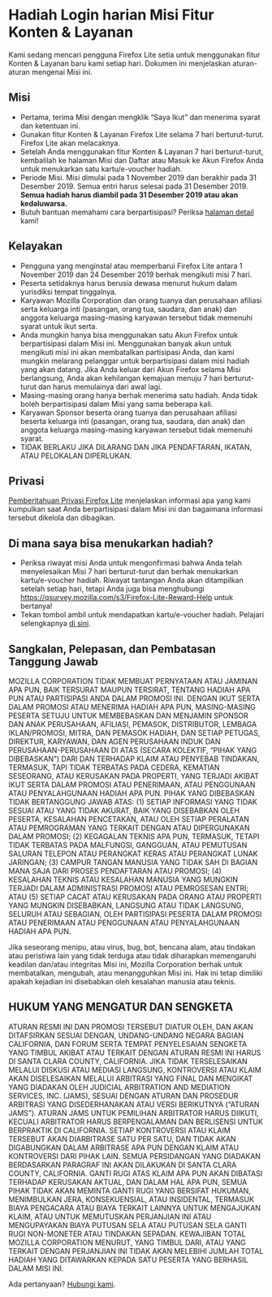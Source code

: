 # Hadiah Login harian Misi Fitur Konten & Layanan
Kami sedang mencari pengguna Firefox Lite setia untuk menggunakan fitur Konten & Layanan baru kami setiap hari. Dokumen ini menjelaskan aturan-aturan mengenai Misi ini. 

## Misi
* Pertama, terima Misi dengan mengklik “Saya Ikut” dan menerima syarat dan ketentuan ini. 
* Gunakan fitur Konten & Layanan Firefox Lite selama 7 hari berturut-turut. Firefox Lite akan melacaknya. 
* Setelah Anda menggunakan fitur Konten & Layanan 7 hari berturut-turut, kembalilah ke halaman Misi dan Daftar atau Masuk ke Akun Firefox Anda untuk menukarkan satu kartu/e-voucher hadiah.
* Periode Misi. Misi dimulai pada 1 November 2019 dan berakhir pada 31 Desember 2019. Semua entri harus selesai pada 31 Desember 2019. **Semua hadiah harus diambil pada 31 Desember 2019 atau akan kedaluwarsa.** 
* Butuh bantuan memahami cara berpartisipasi? Periksa [halaman detail]( https://support.mozilla.org/kb/firefox-lite-reward-program) kami!

## Kelayakan
* Pengguna yang menginstal atau memperbarui Firefox Lite antara 1 November 2019 dan 24 Desember 2019 berhak mengikuti misi 7 hari. 
* Peserta setidaknya harus berusia dewasa menurut hukum dalam yurisdiksi tempat tinggalnya. 
* Karyawan Mozilla Corporation dan orang tuanya dan perusahaan afiliasi serta keluarga inti (pasangan, orang tua, saudara, dan anak) dan anggota keluarga masing-masing karyawan tersebut tidak memenuhi syarat untuk ikut serta. 
* Anda mungkin hanya bisa menggunakan satu Akun Firefox untuk berpartisipasi dalam Misi ini. Menggunakan banyak akun untuk mengikuti misi ini akan membatalkan partisipasi Anda, dan kami mungkin melarang pelanggar untuk berpartisipasi dalam misi hadiah yang akan datang. Jika Anda keluar dari Akun Firefox selama Misi berlangsung, Anda akan kehilangan kemajuan menuju 7 hari berturut-turut dan harus memulainya dari awal lagi. 
* Masing-masing orang hanya berhak menerima satu hadiah. Anda tidak boleh berpartisipasi dalam Misi yang sama beberapa kali. 
* Karyawan Sponsor beserta orang tuanya dan perusahaan afiliasi beserta keluarga inti (pasangan, orang tua, saudara, dan anak) dan anggota keluarga masing-masing karyawan tersebut tidak memenuhi syarat. 
* TIDAK BERLAKU JIKA DILARANG DAN JIKA PENDAFTARAN, IKATAN, ATAU PELOKALAN DIPERLUKAN.

## Privasi
[Pemberitahuan Privasi Firefox Lite](https://www.mozilla.org/privacy/firefox-lite/) menjelaskan informasi apa yang kami kumpulkan saat Anda berpartisipasi dalam Misi ini dan bagaimana informasi tersebut dikelola dan dibagikan. 

## Di mana saya bisa menukarkan hadiah?
* Periksa riwayat misi Anda untuk mengonfirmasi bahwa Anda telah menyelesaikan Misi 7 hari berturut-turut dan berhak menukarkan kartu/e-voucher hadiah. Riwayat tantangan Anda akan ditampilkan setelah setiap hari, tetapi Anda juga bisa menghubungi https://qsurvey.mozilla.com/s3/Firefox-Lite-Reward-Help untuk bertanya!
* Tekan tombol ambil untuk mendapatkan kartu/e-voucher hadiah. Pelajari selengkapnya [di sini](https://support.mozilla.org/products/firefox-lite).

## Sangkalan, Pelepasan, dan Pembatasan Tanggung Jawab
MOZILLA CORPORATION TIDAK MEMBUAT PERNYATAAN ATAU JAMINAN APA PUN, BAIK TERSURAT MAUPUN TERSIRAT, TENTANG HADIAH APA PUN ATAU PARTISIPASI ANDA DALAM PROMOSI INI. DENGAN IKUT SERTA DALAM PROMOSI ATAU MENERIMA HADIAH APA PUN, MASING-MASING PESERTA SETUJU UNTUK MEMBEBASKAN DAN MENJAMIN SPONSOR DAN ANAK PERUSAHAAN, AFILIASI, PEMASOK, DISTRIBUTOR, LEMBAGA IKLAN/PROMOSI, MITRA, DAN PEMASOK HADIAH, DAN SETIAP PETUGAS, DIREKTUR, KARYAWAN, DAN AGEN PERUSAHAAN INDUK DAN PERUSAHAAN-PERUSAHAAN DI ATAS (SECARA KOLEKTIF, “PIHAK YANG DIBEBASKAN”) DARI DAN TERHADAP KLAIM ATAU PENYEBAB TINDAKAN, TERMASUK, TAPI TIDAK TERBATAS PADA CEDERA, KEMATIAN SESEORANG, ATAU KERUSAKAN PADA PROPERTI, YANG TERJADI AKIBAT IKUT SERTA DALAM PROMOSI ATAU PENERIMAAN, ATAU PENGGUNAAN ATAU PENYALAHGUNAAN HADIAH APA PUN. PIHAK YANG DIBEBASKAN TIDAK BERTANGGUNG JAWAB ATAS: (1) SETIAP INFORMASI YANG TIDAK SESUAI ATAU YANG TIDAK AKURAT, BAIK YANG DISEBABKAN OLEH PESERTA, KESALAHAN PENCETAKAN, ATAU OLEH SETIAP PERALATAN ATAU PEMROGRAMAN YANG TERKAIT DENGAN ATAU DIPERGUNAKAN DALAM PROMOSI; (2) KEGAGALAN TEKNIS APA PUN, TERMASUK, TETAPI TIDAK TERBATAS PADA MALFUNGSI, GANGGUAN, ATAU PEMUTUSAN SALURAN TELEPON ATAU PERANGKAT KERAS ATAU PERANGKAT LUNAK JARINGAN; (3) CAMPUR TANGAN MANUSIA YANG TIDAK SAH DI BAGIAN MANA SAJA DARI PROSES PENDAFTARAN ATAU PROMOSI; (4) KESALAHAN TEKNIS ATAU KESALAHAN MANUSIA YANG MUNGKIN TERJADI DALAM ADMINISTRASI PROMOSI ATAU PEMROSESAN ENTRI; ATAU (5) SETIAP CACAT ATAU KERUSAKAN PADA ORANG ATAU PROPERTI YANG MUNGKIN DISEBABKAN, LANGSUNG ATAU TIDAK LANGSUNG, SELURUH ATAU SEBAGIAN, OLEH PARTISIPASI PESERTA DALAM PROMOSI ATAU PENERIMAAN ATAU PENGGUNAAN ATAU PENYALAHGUNAAN HADIAH APA PUN.

Jika seseorang menipu, atau virus, bug, bot, bencana alam, atau tindakan atau peristiwa lain yang tidak terduga atau tidak diharapkan memengaruhi keadilan dan/atau integritas Misi ini, Mozilla Corporation berhak untuk membatalkan, mengubah, atau menangguhkan Misi ini. Hak ini tetap dimiliki apakah kejadian ini disebabkan oleh kesalahan manusia atau teknis. 

## HUKUM YANG MENGATUR DAN SENGKETA

ATURAN RESMI INI DAN PROMOSI TERSEBUT DIATUR OLEH, DAN AKAN DITAFSIRKAN SESUAI DENGAN, UNDANG-UNDANG NEGARA BAGIAN CALIFORNIA, DAN FORUM SERTA TEMPAT PENYELESAIAN SENGKETA YANG TIMBUL AKIBAT ATAU TERKAIT DENGAN ATURAN RESMI INI HARUS DI SANTA CLARA COUNTY, CALIFORNIA. JIKA TIDAK TERSELESAIKAN MELALUI DISKUSI ATAU MEDIASI LANGSUNG, KONTROVERSI ATAU KLAIM AKAN DISELESAIKAN MELALUI ARBITRASI YANG FINAL DAN MENGIKAT YANG DIADAKAN OLEH JUDICIAL ARBITRATION AND MEDIATION SERVICES, INC. (JAMS), SESUAI DENGAN ATURAN DAN PROSEDUR ARBITRASI YANG DISEDERHANAKAN ATAU VERSI BERIKUTNYA (“ATURAN JAMS”). ATURAN JAMS UNTUK PEMILIHAN ARBITRATOR HARUS DIIKUTI, KECUALI ARBITRATOR HARUS BERPENGALAMAN DAN BERLISENSI UNTUK BERPRAKTIK DI CALIFORNIA. SETIAP KONTROVERSI ATAU KLAIM TERSEBUT AKAN DIARBITRASE SATU PER SATU, DAN TIDAK AKAN DIGABUNGKAN DALAM ARBITRASE APA PUN DENGAN KLAIM ATAU KONTROVERSI DARI PIHAK LAIN. SEMUA PERSIDANGAN YANG DIADAKAN BERDASARKAN PARAGRAF INI AKAN DILAKUKAN DI SANTA CLARA COUNTY, CALIFORNIA. GANTI RUGI ATAS KLAIM APA PUN AKAN DIBATASI TERHADAP KERUSAKAN AKTUAL, DAN DALAM HAL APA PUN, SEMUA PIHAK TIDAK AKAN MEMINTA GANTI RUGI YANG BERSIFAT HUKUMAN, MENIMBULKAN JERA, KONSEKUENSIAL, ATAU INSIDENTAL, TERMASUK BIAYA PENGACARA ATAU BIAYA TERKAIT LAINNYA UNTUK MENGAJUKAN KLAIM, ATAU UNTUK MEMUTUSKAN PERJANJIAN INI ATAU MENGUPAYAKAN BIAYA PUTUSAN SELA ATAU PUTUSAN SELA GANTI RUGI NON-MONETER ATAU TINDAKAN SEPADAN. KEWAJIBAN TOTAL MOZILLA CORPORATION MENURUT, YANG TIMBUL DARI, ATAU YANG TERKAIT DENGAN PERJANJIAN INI TIDAK AKAN MELEBIHI JUMLAH TOTAL HADIAH YANG DITAWARKAN KEPADA SATU PESERTA YANG BERHASIL DALAM MISI INI. 

Ada pertanyaan? [Hubungi kami]( https://qsurvey.mozilla.com/s3/Firefox-Lite-Reward-Help).
